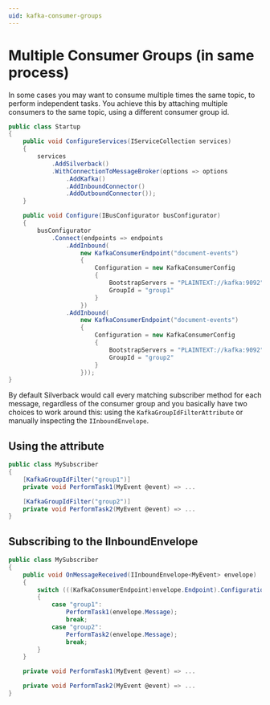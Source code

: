```yaml
---
uid: kafka-consumer-groups
---
```


# Multiple Consumer Groups (in same process)

In some cases you may want to consume multiple times the same topic, to perform independent tasks. You achieve this by attaching multiple consumers to the same topic, using a different consumer group id.

```csharp
public class Startup
{
    public void ConfigureServices(IServiceCollection services)
    {
        services
            .AddSilverback()
            .WithConnectionToMessageBroker(options => options
                .AddKafka()
                .AddInboundConnector()
                .AddOutboundConnector());
    }

    public void Configure(IBusConfigurator busConfigurator)
    {
        busConfigurator
            .Connect(endpoints => endpoints
                .AddInbound(
                    new KafkaConsumerEndpoint("document-events")
                    {
                        Configuration = new KafkaConsumerConfig
                        {
                            BootstrapServers = "PLAINTEXT://kafka:9092",
                            GroupId = "group1"
                        }
                    })
                .AddInbound(
                    new KafkaConsumerEndpoint("document-events")
                    {
                        Configuration = new KafkaConsumerConfig
                        {
                            BootstrapServers = "PLAINTEXT://kafka:9092",
                            GroupId = "group2"
                        }
                    }));
}
```

By default Silverback would call every matching subscriber method for each message, regardless of the consumer group and you basically have two choices to work around this: using the `KafkaGroupIdFilterAttribute` or manually inspecting the `IInboundEnvelope`.

## Using the attribute

```csharp
public class MySubscriber
{
    [KafkaGroupIdFilter("group1")]
    private void PerformTask1(MyEvent @event) => ...

    [KafkaGroupIdFilter("group2")]
    private void PerformTask2(MyEvent @event) => ...
}
```

## Subscribing to the IInboundEnvelope

```csharp
public class MySubscriber
{
    public void OnMessageReceived(IInboundEnvelope<MyEvent> envelope)
    {
        switch (((KafkaConsumerEndpoint)envelope.Endpoint).Configuration.GroupId)
        {
            case "group1":
                PerformTask1(envelope.Message);
                break;
            case "group2":
                PerformTask2(envelope.Message);
                break;
        }
    }

    private void PerformTask1(MyEvent @event) => ...

    private void PerformTask2(MyEvent @event) => ...
}
```
